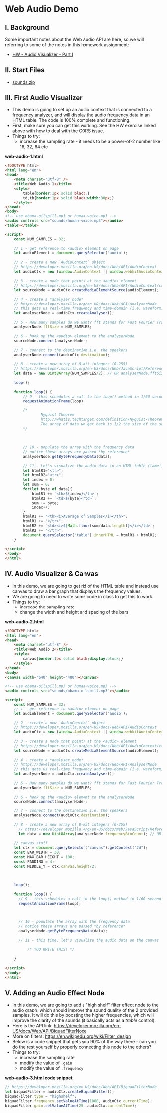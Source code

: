# Web Audio Demo

## I. Background
Some important notes about the Web Audio API are here, so we will referring to some of the notes in this homework assignment:
  - [HW - Audio Visualizer - Part I](./HW-AV-2195-1.md)

## II. Start Files
- [sounds.zip](./_files/sounds.zip)


## III. First Audio Visualizer

- This demo is going to set up an audio context that is connected to a frequency analyzer, and will display the audio frequency data in an HTML table. The code is 100% complete and functioning.
- First, make sure you can get this working. See the HW exercise linked above with how to deal with the CORS issue.
- Things to try:
  - increase the sampling rate - it needs to be a power-of-2 number like 16, 32, 64 etc

**web-audio-1.html**

```html
<!DOCTYPE html>
<html lang="en">
<head>
	<meta charset="utf-8" />
	<title>Web Audio 1</title>
	<style>
		table{border:1px solid black;}
		td,th{border:1px solid black;width:30px;}
	</style>
</head>
<body>
<!-- use obama-oilspill.mp3 or human-voice.mp3 -->
<audio controls src="sounds/human-voice.mp3"></audio>
<table></table>

<script>
	const NUM_SAMPLES = 32;
	
	// 1 - get reference to <audio> element on page
	let audioElement = document.querySelector('audio');
			
	// 2 - create a new `AudioContext` object
	// https://developer.mozilla.org/en-US/docs/Web/API/AudioContext
	let audioCtx = new (window.AudioContext || window.webkitAudioContext); // to support Safari and mobile
	
	// 3 - create a node that points at the <audio> element
	// https://developer.mozilla.org/en-US/docs/Web/API/AudioContext/createMediaElementSource
	let sourceNode = audioCtx.createMediaElementSource(audioElement); 
	
	// 4 - create a *analyser node*
	// https://developer.mozilla.org/en-US/docs/Web/API/AnalyserNode
	// this gets us real-time frequency and time-domain (i.e. waveform) information
	let analyserNode = audioCtx.createAnalyser();
	
	// 5 - How many samples do we want? fft stands for Fast Fourier Transform
	analyserNode.fftSize = NUM_SAMPLES;
	
	// 6 - hook up the <audio> element to the analyserNode
	sourceNode.connect(analyserNode);
	
	// 7 - connect to the destination i.e. the speakers
	analyserNode.connect(audioCtx.destination);
	
	// 8 - create a new array of 8-bit integers (0-255)
	// https://developer.mozilla.org/en-US/docs/Web/JavaScript/Reference/Global_Objects/Uint8Array
	let data = new Uint8Array(NUM_SAMPLES/2); // OR analyserNode.fftSize/2
	
	loop();
	
	function loop() { 
		// 9 - this schedules a call to the loop() method in 1/60 second
		requestAnimationFrame(loop);
		
		/*
				Nyquist Theorem
				http://whatis.techtarget.com/definition/Nyquist-Theorem
				The array of data we get back is 1/2 the size of the sample rate 
		*/
			
		
		
		// 10 - populate the array with the frequency data
		// notice these arrays are passed *by reference*
		analyserNode.getByteFrequencyData(data);
		
		// 11 - Let's visualize the audio data in an HTML table (lame!)
		let htmlR1="<tr>";
		let htmlR2="<tr>";
		let index = 0;
		let sum = 0;
		for(let byte of data){
			htmlR1 += `<th>${index}</th>`;
			htmlR2 += `<td>${byte}</td>`;
			sum += byte;
			index++;
		}
		htmlR1 += "<th><i>Average of Samples</i></th>";
		htmlR1 += "</tr>";
		htmlR2 += `<td><i>${Math.floor(sum/data.length)}</i></td>`;
		htmlR2 += "</tr>";
		document.querySelector("table").innerHTML = htmlR1 + htmlR2;
	}
	
</script>
</body>
</html>
```

## IV. Audio Visualizer & Canvas

- In this demo, we are going to get rid of the HTML table and instead use canvas to draw a bar graph that displays the frequency values. 
- We are going to need to write some code in class to get this to work.
- Things to try:
  - increase the sampling rate
  - change the width and height and spacing of the bars

**web-audio-2.html**

```html
<!DOCTYPE html>
<html lang="en">
<head>
	<meta charset="utf-8" />
	<title>Web Audio 2</title>
	<style>
		canvas{border:1px solid black;display:block;}
	</style>
</head>
<body>
<canvas width="640" height="480"></canvas>

<!-- use obama-oilspill.mp3 or human-voice.mp3 -->
<audio controls src="sounds/obama-oilspill.mp3"></audio>

<script>
	const NUM_SAMPLES = 32;
	// 1 - get reference to <audio> element on page
	let audioElement = document.querySelector('audio');
			
	// 2 - create a new `AudioContext` object
	// https://developer.mozilla.org/en-US/docs/Web/API/AudioContext
	let audioCtx = new (window.AudioContext || window.webkitAudioContext); // to support Safari and mobile
	
	// 3 - create a node that points at the <audio> element
	// https://developer.mozilla.org/en-US/docs/Web/API/AudioContext/createMediaElementSource
	let sourceNode = audioCtx.createMediaElementSource(audioElement); 
	
	// 4 - create a *analyser node*
	// https://developer.mozilla.org/en-US/docs/Web/API/AnalyserNode
	// this gets us real-time frequency and time-domain (i.e. waveform) information
	let analyserNode = audioCtx.createAnalyser();
	
	// 5 - How many samples do we want? fft stands for Fast Fourier Transform
	analyserNode.fftSize = NUM_SAMPLES;
	
	// 6 - hook up the <audio> element to the analyserNode
	sourceNode.connect(analyserNode);
	
	// 7 - connect to the destination i.e. the speakers
	analyserNode.connect(audioCtx.destination);
	
	// 8 - create a new array of 8-bit integers (0-255)
	  // https://developer.mozilla.org/en-US/docs/Web/JavaScript/Reference/Global_Objects/Uint8Array
	  let data = new Uint8Array(analyserNode.frequencyBinCount); // OR analyserNode.fftSize/2
	
	// canvas stuff
	let ctx = document.querySelector("canvas").getContext("2d");
	const BAR_WIDTH = 30;
	const MAX_BAR_HEIGHT = 100;
	const PADDING = 4;
	const MIDDLE_Y = ctx.canvas.height/2;
	
	
	
	loop();
	
	function loop() { 
	  // 9 - this schedules a call to the loop() method in 1/60 second
	  requestAnimationFrame(loop);
		
	 
		
	  // 10 - populate the array with the frequency data
	  // notice these arrays are passed *by reference*
	  analyserNode.getByteFrequencyData(data);
		
	  // 11 - this time, let's visualize the audio data on the canvas
		
     	  /* YOU WRITE THIS! */
    
	}
	
</script>
</body>
</html>
```

## V. Adding an Audio Effect Node

- In this demo, we are going to add a "high shelf" filter effect node to the audio graph, which should improve the sound quality of the 2 provided samples. It will do this by boosting the higher frequencies, which will improve the clarity of the sounds (it basically acts as a *treble* control).
- Here is the API link: https://developer.mozilla.org/en-US/docs/Web/API/BiquadFilterNode
- More on filters: https://en.wikipedia.org/wiki/Filter_design
- Below is a code snippet that gets you 90% of the way there - can you do the rest yourself by properly connecting this node to the others?
- Things to try:
  - increase the sampling rate
  - modify the value of `.gain`
  - modify the value of `.frequency`

**web-audio-3.html code snippet**

```js
// https://developer.mozilla.org/en-US/docs/Web/API/BiquadFilterNode
let biquadFilter = audioCtx.createBiquadFilter();
biquadFilter.type = "highshelf";
biquadFilter.frequency.setValueAtTime(1000, audioCtx.currentTime);
biquadFilter.gain.setValueAtTime(25, audioCtx.currentTime);
```

